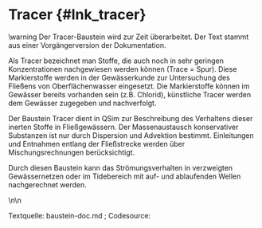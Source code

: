 Tracer {#lnk_tracer}
========

\warning Der Tracer-Baustein wird zur Zeit überarbeitet. Der Text stammt aus
einer Vorgängerversion der Dokumentation.

Als Tracer bezeichnet man Stoffe, die auch noch in sehr geringen Konzentrationen 
nachgewiesen werden können (Trace = Spur). Diese Markierstoffe werden in der 
Gewässerkunde zur Untersuchung des Fließens von Oberflächenwasser eingesetzt. 
Die Markierstoffe können im Gewässer bereits vorhanden sein (z.B. Chlorid), 
künstliche Tracer werden dem Gewässer zugegeben und nachverfolgt. 

Der Baustein Tracer dient in QSim zur Beschreibung des Verhaltens dieser inerten 
Stoffe in Fließgewässern. Der Massenaustausch konservativer Substanzen ist nur 
durch Dispersion und Advektion bestimmt. Einleitungen und Entnahmen entlang der 
Fließstrecke werden über Mischungsrechnungen berücksichtigt.

Durch diesen Baustein kann das Strömungsverhalten in verzweigten Gewässernetzen 
oder im Tidebereich mit auf- und ablaufenden Wellen nachgerechnet werden.

<!-- Formeln einfügen -->

\n\n

Textquelle: baustein-doc.md ; Codesource: 


